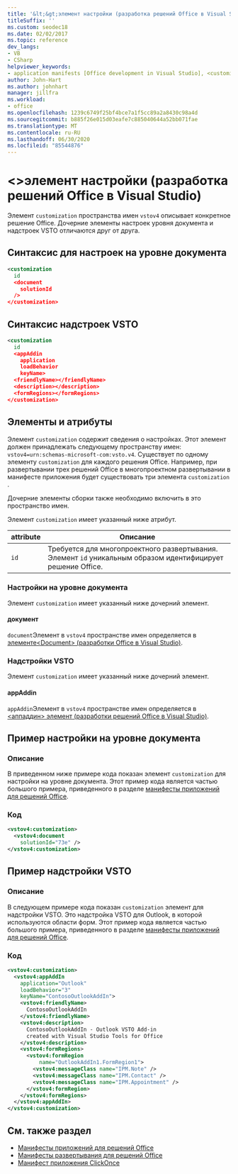```yaml
---
title: '&lt;&gt;элемент настройки (разработка решений Office в Visual Studio)'
titleSuffix: ''
ms.custom: seodec18
ms.date: 02/02/2017
ms.topic: reference
dev_langs:
- VB
- CSharp
helpviewer_keywords:
- application manifests [Office development in Visual Studio], <customization> element
author: John-Hart
ms.author: johnhart
manager: jillfra
ms.workload:
- office
ms.openlocfilehash: 1239c6749f25bf4bce7a1f5cc89a2a8430c98a4d
ms.sourcegitcommit: b885f26e015d03eafe7c885040644a52bb071fae
ms.translationtype: MT
ms.contentlocale: ru-RU
ms.lasthandoff: 06/30/2020
ms.locfileid: "85544876"
---
```

# <a name="ltcustomizationgt-element-office-development-in-visual-studio"></a>&lt;&gt;элемент настройки (разработка решений Office в Visual Studio)
  Элемент `customization` пространства имен `vstov4` описывает конкретное решение Office. Дочерние элементы настроек уровня документа и надстроек VSTO отличаются друг от друга.

## <a name="syntax-for-document-level-customizations"></a>Синтаксис для настроек на уровне документа

```xml
<customization
  id
  <document
    solutionId
  />
</customization>
```

## <a name="syntax-for-vsto-add-ins"></a>Синтаксис надстроек VSTO

```xml
<customization
  id
  <appAddin
    application
    loadBehavior
    keyName>
  <friendlyName></friendlyName>
  <description></description>
  <formRegions></formRegions>
</customization>
```

## <a name="elements-and-attributes"></a>Элементы и атрибуты
 Элемент `customization` содержит сведения о настройках. Этот элемент должен принадлежать следующему пространству имен: `vstov4=urn:schemas-microsoft-com:vsto.v4`. Существует по одному элементу `customization` для каждого решения Office. Например, при развертывании трех решений Office в многопроектном развертывании в манифесте приложения будет существовать три элемента `customization` .

 Дочерние элементы сборки также необходимо включить в это пространство имен.

 Элемент `customization` имеет указанный ниже атрибут.

|attribute|Описание|
|---------------|-----------------|
|`id`|Требуется для многопроектного развертывания. Элемент `id` уникальным образом идентифицирует решение Office.|

### <a name="document-level-customizations"></a>Настройки на уровне документа
 Элемент `customization` имеет указанный ниже дочерний элемент.

#### <a name="document"></a>документ
 `document`Элемент в `vstov4` пространстве имен определяется в [элементе&#60;Document&#62; &#40;разработки Office в Visual Studio&#41;](../vsto/document-element-office-development-in-visual-studio.md).

### <a name="vsto-add-ins"></a>Надстройки VSTO
 Элемент `customization` имеет указанный ниже дочерний элемент.

#### <a name="appaddin"></a>appAddin
 `appAddin`Элемент в `vstov4` пространстве имен определяется в [&#60;аппаддин&#62; элемент &#40;разработки решений Office в Visual Studio&#41;](../vsto/appaddin-element-office-development-in-visual-studio.md).

## <a name="example-of-a-document-level-customization"></a>Пример настройки на уровне документа

### <a name="description"></a>Описание
 В приведенном ниже примере кода показан элемент `customization` для настройки на уровне документа. Этот пример кода является частью большого примера, приведенного в разделе [манифесты приложений для решений Office](../vsto/application-manifests-for-office-solutions.md).

### <a name="code"></a>Код

```xml
<vstov4:customization>
  <vstov4:document
    solutionId="73e" />
</vstov4:customization>
```

## <a name="example-of-a-vsto-add-in"></a>Пример надстройки VSTO

### <a name="description"></a>Описание
 В следующем примере кода показан `customization` элемент для надстройки VSTO. Это надстройка VSTO для Outlook, в которой используются области форм. Этот пример кода является частью большого примера, приведенного в разделе [манифесты приложений для решений Office](../vsto/application-manifests-for-office-solutions.md).

### <a name="code"></a>Код

```xml
<vstov4:customization>
  <vstov4:appAddIn
    application="Outlook"
    loadBehavior="3"
    keyName="ContosoOutlookAddIn">
    <vstov4:friendlyName>
      ContosoOutlookAddIn
    </vstov4:friendlyName>
    <vstov4:description>
      ContosoOutlookAddIn - Outlook VSTO Add-in
      created with Visual Studio Tools for Office
    </vstov4:description>
    <vstov4:formRegions>
      <vstov4:formRegion
          name="OutlookAddIn1.FormRegion1">
        <vstov4:messageClass name="IPM.Note" />
        <vstov4:messageClass name="IPM.Contact" />
        <vstov4:messageClass name="IPM.Appointment" />
      </vstov4:formRegion>
    </vstov4:formRegions>
  </vstov4:appAddIn>
</vstov4:customization>
```

## <a name="see-also"></a>См. также раздел

- [Манифесты приложений для решений Office](../vsto/application-manifests-for-office-solutions.md)
- [Манифесты развертывания для решений Office](../vsto/deployment-manifests-for-office-solutions.md)
- [Манифест приложения ClickOnce](../deployment/clickonce-application-manifest.md)